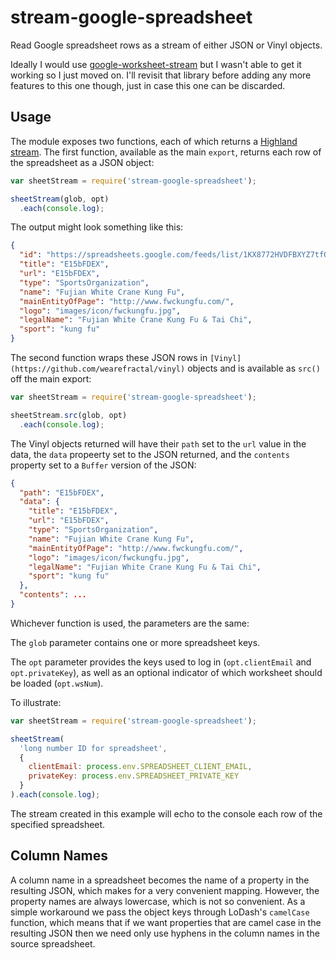 # stream-google-spreadsheet

Read Google spreadsheet rows as a stream of either JSON or Vinyl objects.

Ideally I would use [google-worksheet-stream](https://www.npmjs.com/package/google-worksheet-stream) but I wasn't able to get it working so I just moved on. I'll revisit that library before adding any more features to this one though, just in case this one can be discarded.

## Usage

The module exposes two functions, each of which returns a [Highland stream](http://highlandjs.org/). The first function, available as the main `export`, returns each row of the spreadsheet as a JSON object:

```javascript
var sheetStream = require('stream-google-spreadsheet');

sheetStream(glob, opt)
  .each(console.log);
```

The output might look something like this:

```json
{
  "id": "https://spreadsheets.google.com/feeds/list/1KX8772HVDFBXYZ7tfOhE-bAuAgSLYABCVkgVwumDEFk/od6/private/full/blah4",
  "title": "E15bFDEX",
  "url": "E15bFDEX",
  "type": "SportsOrganization",
  "name": "Fujian White Crane Kung Fu",
  "mainEntityOfPage": "http://www.fwckungfu.com/",
  "logo": "images/icon/fwckungfu.jpg",
  "legalName": "Fujian White Crane Kung Fu & Tai Chi",
  "sport": "kung fu"
}
```

The second function wraps these JSON rows in `[Vinyl](https://github.com/wearefractal/vinyl)` objects and is available as `src()` off the main export:

```javascript
var sheetStream = require('stream-google-spreadsheet');

sheetStream.src(glob, opt)
  .each(console.log);
```

The Vinyl objects returned will have their `path` set to the `url` value in the data, the `data` propeerty set to the JSON returned, and the `contents` property set to a `Buffer` version of the JSON:

```json
{
  "path": "E15bFDEX",
  "data": {
    "title": "E15bFDEX",
    "url": "E15bFDEX",
    "type": "SportsOrganization",
    "name": "Fujian White Crane Kung Fu",
    "mainEntityOfPage": "http://www.fwckungfu.com/",
    "logo": "images/icon/fwckungfu.jpg",
    "legalName": "Fujian White Crane Kung Fu & Tai Chi",
    "sport": "kung fu"
  },
  "contents": ...
}
```

Whichever function is used, the parameters are the same:

The `glob` parameter contains one or more spreadsheet keys.

The `opt` parameter provides the keys used to log in (`opt.clientEmail` and `opt.privateKey`), as well as an optional indicator of which worksheet should be loaded (`opt.wsNum`).

To illustrate:

```javascript
var sheetStream = require('stream-google-spreadsheet');

sheetStream(
  'long number ID for spreadsheet',
  {
    clientEmail: process.env.SPREADSHEET_CLIENT_EMAIL,
    privateKey: process.env.SPREADSHEET_PRIVATE_KEY
  }
).each(console.log);
```

The stream created in this example will echo to the console each row of the specified spreadsheet.

## Column Names

A column name in a spreadsheet becomes the name of a property in the resulting JSON, which makes for a very convenient mapping. However, the property names are always lowercase, which is not so convenient. As a simple workaround we pass the object keys through LoDash's `camelCase` function, which means that if we want properties that are camel case in the resulting JSON then we need only use hyphens in the column names in the source spreadsheet.
